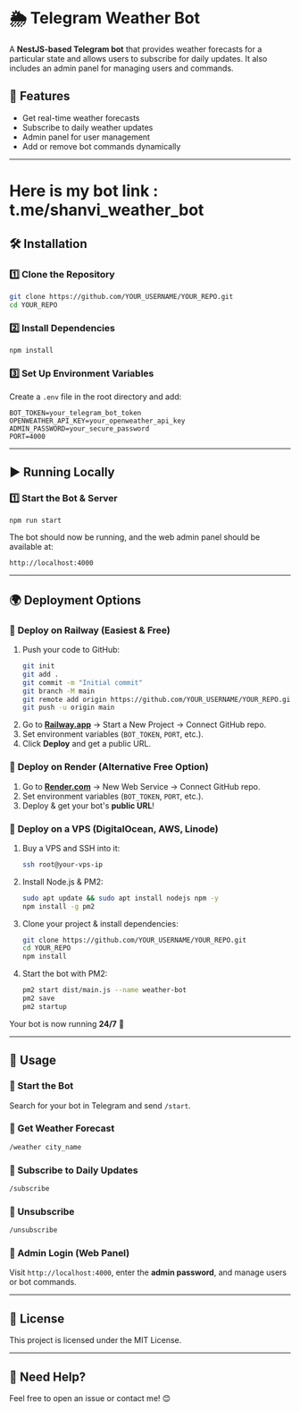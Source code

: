 # 🌦 Telegram Weather Bot

A **NestJS-based Telegram bot** that provides weather forecasts for a particular state and allows users to subscribe for daily updates. It also includes an admin panel for managing users and commands.

## 🚀 Features
- Get real-time weather forecasts
- Subscribe to daily weather updates
- Admin panel for user management
- Add or remove bot commands dynamically

---
# Here is my bot link : t.me/shanvi_weather_bot

## 🛠 Installation
### 1️⃣ Clone the Repository
```bash
git clone https://github.com/YOUR_USERNAME/YOUR_REPO.git
cd YOUR_REPO
```

### 2️⃣ Install Dependencies
```bash
npm install
```

### 3️⃣ Set Up Environment Variables
Create a `.env` file in the root directory and add:
```env
BOT_TOKEN=your_telegram_bot_token
OPENWEATHER_API_KEY=your_openweather_api_key
ADMIN_PASSWORD=your_secure_password
PORT=4000
```

---

## ▶ Running Locally

### 1️⃣ Start the Bot & Server
```bash
npm run start
```
The bot should now be running, and the web admin panel should be available at:
```
http://localhost:4000
```

---

## 🌍 Deployment Options

### 🚀 **Deploy on Railway (Easiest & Free)**
1. Push your code to GitHub:
   ```bash
   git init
   git add .
   git commit -m "Initial commit"
   git branch -M main
   git remote add origin https://github.com/YOUR_USERNAME/YOUR_REPO.git
   git push -u origin main
   ```
2. Go to **[Railway.app](https://railway.app/)** → Start a New Project → Connect GitHub repo.
3. Set environment variables (`BOT_TOKEN`, `PORT`, etc.).
4. Click **Deploy** and get a public URL.

### 🚀 **Deploy on Render (Alternative Free Option)**
1. Go to **[Render.com](https://render.com/)** → New Web Service → Connect GitHub repo.
2. Set environment variables (`BOT_TOKEN`, `PORT`, etc.).
3. Deploy & get your bot's **public URL**!

### 🚀 **Deploy on a VPS (DigitalOcean, AWS, Linode)**
1. Buy a VPS and SSH into it:
   ```bash
   ssh root@your-vps-ip
   ```
2. Install Node.js & PM2:
   ```bash
   sudo apt update && sudo apt install nodejs npm -y
   npm install -g pm2
   ```
3. Clone your project & install dependencies:
   ```bash
   git clone https://github.com/YOUR_USERNAME/YOUR_REPO.git
   cd YOUR_REPO
   npm install
   ```
4. Start the bot with PM2:
   ```bash
   pm2 start dist/main.js --name weather-bot
   pm2 save
   pm2 startup
   ```

Your bot is now running **24/7** 🎉

---

## 📌 Usage
### 🔹 Start the Bot
Search for your bot in Telegram and send `/start`.

### 🔹 Get Weather Forecast
```bash
/weather city_name
```

### 🔹 Subscribe to Daily Updates
```bash
/subscribe
```

### 🔹 Unsubscribe
```bash
/unsubscribe
```

### 🔹 Admin Login (Web Panel)
Visit `http://localhost:4000`, enter the **admin password**, and manage users or bot commands.

---

## 📜 License
This project is licensed under the MIT License.

---

## 🚀 Need Help?
Feel free to open an issue or contact me! 😊

